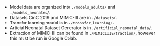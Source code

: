 * Model data are organized into `./models_adults/` and `./models_neonates/`.
* Datasets CinC 2019 and MIMIC-III are in `./datasets/`.
* Transfer learning model is in `./transfer_learning/`.
* Articial Neonatal Dataset Generator is in `./artificial_neonatal_data/`.
* Extraction of MIMIC-III can be found in `./MIMICIIIExtraction/`, however this must be run in Google Colab.

